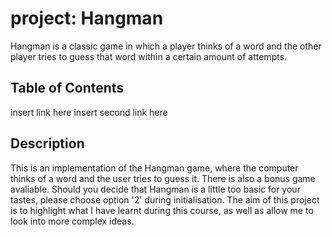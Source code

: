 # project: Hangman
Hangman is a classic game in which a player thinks of a word and the other player tries to guess that word within a certain amount of attempts.

## Table of Contents
insert link here
insert second link here

## Description
This is an implementation of the Hangman game, where the computer thinks of a word and the user tries to guess it. There is also a bonus game avaliable. Should you decide that Hangman is a little too basic for your tastes, please choose option '2' during initialisation.
The aim of this project is to highlight what I have learnt during this course, as well as allow me to look into more complex ideas.
